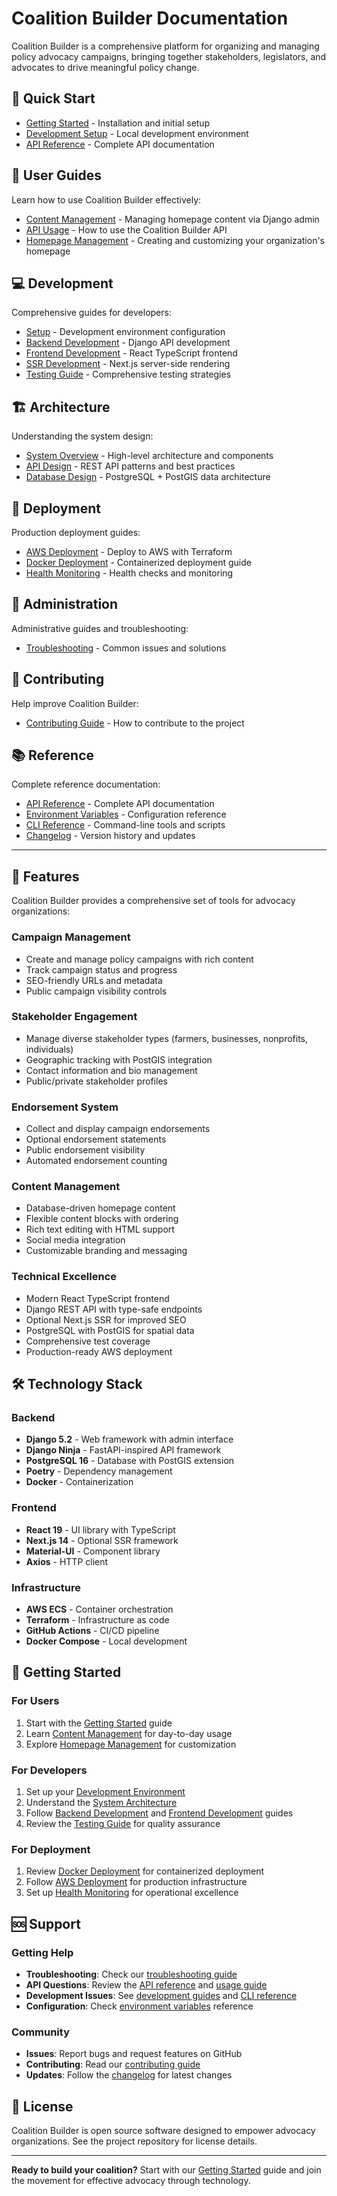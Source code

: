 # Coalition Builder Documentation

Coalition Builder is a comprehensive platform for organizing and managing policy advocacy campaigns, bringing together stakeholders, legislators, and advocates to drive meaningful policy change.

## 🚀 Quick Start

- [Getting Started](getting-started.md) - Installation and initial setup
- [Development Setup](development/setup.md) - Local development environment
- [API Reference](api/index.md) - Complete API documentation

## 👥 User Guides

Learn how to use Coalition Builder effectively:

- [Content Management](user-guides/content-management.md) - Managing homepage content via Django admin
- [API Usage](user-guides/api-usage.md) - How to use the Coalition Builder API
- [Homepage Management](user-guides/homepage.md) - Creating and customizing your organization's homepage

## 💻 Development

Comprehensive guides for developers:

- [Setup](development/setup.md) - Development environment configuration
- [Backend Development](development/backend.md) - Django API development
- [Frontend Development](development/frontend.md) - React TypeScript frontend
- [SSR Development](development/ssr.md) - Next.js server-side rendering
- [Testing Guide](development/testing.md) - Comprehensive testing strategies

## 🏗️ Architecture

Understanding the system design:

- [System Overview](architecture/overview.md) - High-level architecture and components
- [API Design](architecture/api.md) - REST API patterns and best practices
- [Database Design](architecture/database.md) - PostgreSQL + PostGIS data architecture

## 🚀 Deployment

Production deployment guides:

- [AWS Deployment](deployment/aws.md) - Deploy to AWS with Terraform
- [Docker Deployment](deployment/docker.md) - Containerized deployment guide
- [Health Monitoring](deployment/health.md) - Health checks and monitoring

## 🔧 Administration

Administrative guides and troubleshooting:

- [Troubleshooting](admin/troubleshooting.md) - Common issues and solutions

## 🤝 Contributing

Help improve Coalition Builder:

- [Contributing Guide](contributing/guide.md) - How to contribute to the project

## 📚 Reference

Complete reference documentation:

- [API Reference](api/index.md) - Complete API documentation
- [Environment Variables](reference/environment.md) - Configuration reference
- [CLI Reference](reference/cli.md) - Command-line tools and scripts
- [Changelog](reference/changelog.md) - Version history and updates

---

## 🌟 Features

Coalition Builder provides a comprehensive set of tools for advocacy organizations:

### **Campaign Management**

- Create and manage policy campaigns with rich content
- Track campaign status and progress
- SEO-friendly URLs and metadata
- Public campaign visibility controls

### **Stakeholder Engagement**

- Manage diverse stakeholder types (farmers, businesses, nonprofits, individuals)
- Geographic tracking with PostGIS integration
- Contact information and bio management
- Public/private stakeholder profiles

### **Endorsement System**

- Collect and display campaign endorsements
- Optional endorsement statements
- Public endorsement visibility
- Automated endorsement counting

### **Content Management**

- Database-driven homepage content
- Flexible content blocks with ordering
- Rich text editing with HTML support
- Social media integration
- Customizable branding and messaging

### **Technical Excellence**

- Modern React TypeScript frontend
- Django REST API with type-safe endpoints
- Optional Next.js SSR for improved SEO
- PostgreSQL with PostGIS for spatial data
- Comprehensive test coverage
- Production-ready AWS deployment

## 🛠️ Technology Stack

### Backend

- **Django 5.2** - Web framework with admin interface
- **Django Ninja** - FastAPI-inspired API framework
- **PostgreSQL 16** - Database with PostGIS extension
- **Poetry** - Dependency management
- **Docker** - Containerization

### Frontend

- **React 19** - UI library with TypeScript
- **Next.js 14** - Optional SSR framework
- **Material-UI** - Component library
- **Axios** - HTTP client

### Infrastructure

- **AWS ECS** - Container orchestration
- **Terraform** - Infrastructure as code
- **GitHub Actions** - CI/CD pipeline
- **Docker Compose** - Local development

## 🏃 Getting Started

### For Users

1. Start with the [Getting Started](getting-started.md) guide
2. Learn [Content Management](user-guides/content-management.md) for day-to-day usage
3. Explore [Homepage Management](user-guides/homepage.md) for customization

### For Developers

1. Set up your [Development Environment](development/setup.md)
2. Understand the [System Architecture](architecture/overview.md)
3. Follow [Backend Development](development/backend.md) and [Frontend Development](development/frontend.md) guides
4. Review the [Testing Guide](development/testing.md) for quality assurance

### For Deployment

1. Review [Docker Deployment](deployment/docker.md) for containerized deployment
2. Follow [AWS Deployment](deployment/aws.md) for production infrastructure
3. Set up [Health Monitoring](deployment/health.md) for operational excellence

## 🆘 Support

### Getting Help

- **Troubleshooting**: Check our [troubleshooting guide](admin/troubleshooting.md)
- **API Questions**: Review the [API reference](api/index.md) and [usage guide](user-guides/api-usage.md)
- **Development Issues**: See [development guides](development/setup.md) and [CLI reference](reference/cli.md)
- **Configuration**: Check [environment variables](reference/environment.md) reference

### Community

- **Issues**: Report bugs and request features on GitHub
- **Contributing**: Read our [contributing guide](contributing/guide.md)
- **Updates**: Follow the [changelog](reference/changelog.md) for latest changes

## 📄 License

Coalition Builder is open source software designed to empower advocacy organizations. See the project repository for license details.

---

**Ready to build your coalition?** Start with our [Getting Started](getting-started.md) guide and join the movement for effective advocacy through technology.
